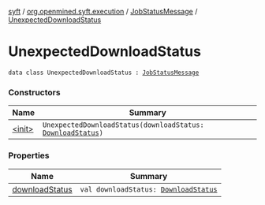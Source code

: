 [syft](../../../index.md) / [org.openmined.syft.execution](../../index.md) / [JobStatusMessage](../index.md) / [UnexpectedDownloadStatus](./index.md)

# UnexpectedDownloadStatus

`data class UnexpectedDownloadStatus : `[`JobStatusMessage`](../index.md)

### Constructors

| Name | Summary |
|---|---|
| [&lt;init&gt;](-init-.md) | `UnexpectedDownloadStatus(downloadStatus: `[`DownloadStatus`](../../../org.openmined.syft.domain/-download-status/index.md)`)` |

### Properties

| Name | Summary |
|---|---|
| [downloadStatus](download-status.md) | `val downloadStatus: `[`DownloadStatus`](../../../org.openmined.syft.domain/-download-status/index.md) |
